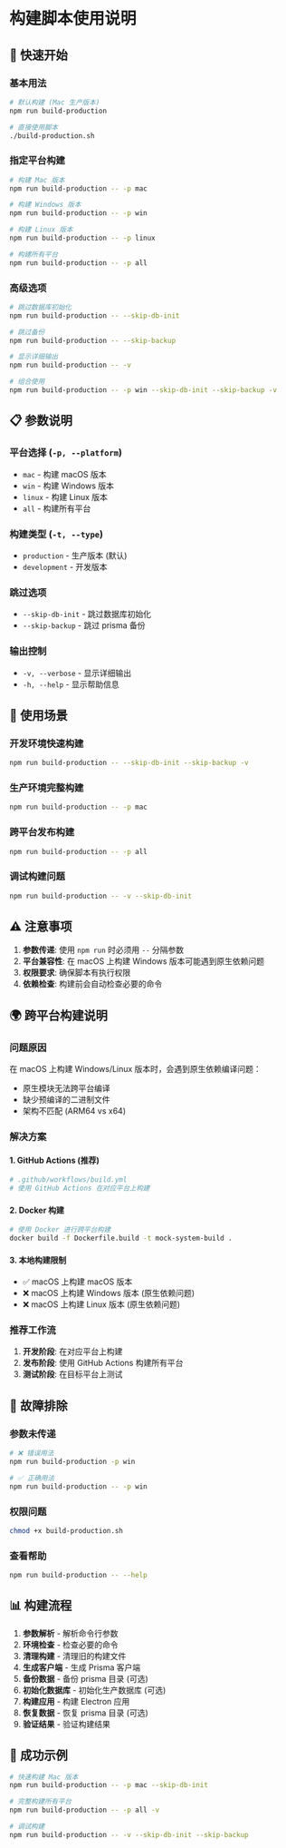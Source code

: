 # 构建脚本使用说明

## 🚀 快速开始

### 基本用法

```bash
# 默认构建 (Mac 生产版本)
npm run build-production

# 直接使用脚本
./build-production.sh
```

### 指定平台构建

```bash
# 构建 Mac 版本
npm run build-production -- -p mac

# 构建 Windows 版本
npm run build-production -- -p win

# 构建 Linux 版本
npm run build-production -- -p linux

# 构建所有平台
npm run build-production -- -p all
```

### 高级选项

```bash
# 跳过数据库初始化
npm run build-production -- --skip-db-init

# 跳过备份
npm run build-production -- --skip-backup

# 显示详细输出
npm run build-production -- -v

# 组合使用
npm run build-production -- -p win --skip-db-init --skip-backup -v
```

## 📋 参数说明

### 平台选择 (`-p, --platform`)

- `mac` - 构建 macOS 版本
- `win` - 构建 Windows 版本
- `linux` - 构建 Linux 版本
- `all` - 构建所有平台

### 构建类型 (`-t, --type`)

- `production` - 生产版本 (默认)
- `development` - 开发版本

### 跳过选项

- `--skip-db-init` - 跳过数据库初始化
- `--skip-backup` - 跳过 prisma 备份

### 输出控制

- `-v, --verbose` - 显示详细输出
- `-h, --help` - 显示帮助信息

## 🎯 使用场景

### 开发环境快速构建

```bash
npm run build-production -- --skip-db-init --skip-backup -v
```

### 生产环境完整构建

```bash
npm run build-production -- -p mac
```

### 跨平台发布构建

```bash
npm run build-production -- -p all
```

### 调试构建问题

```bash
npm run build-production -- -v --skip-db-init
```

## ⚠️ 注意事项

1. **参数传递**: 使用 `npm run` 时必须用 `--` 分隔参数
2. **平台兼容性**: 在 macOS 上构建 Windows 版本可能遇到原生依赖问题
3. **权限要求**: 确保脚本有执行权限
4. **依赖检查**: 构建前会自动检查必要的命令

## 🌍 跨平台构建说明

### 问题原因

在 macOS 上构建 Windows/Linux 版本时，会遇到原生依赖编译问题：

- 原生模块无法跨平台编译
- 缺少预编译的二进制文件
- 架构不匹配 (ARM64 vs x64)

### 解决方案

#### 1. GitHub Actions (推荐)

```yaml
# .github/workflows/build.yml
# 使用 GitHub Actions 在对应平台上构建
```

#### 2. Docker 构建

```bash
# 使用 Docker 进行跨平台构建
docker build -f Dockerfile.build -t mock-system-build .
```

#### 3. 本地构建限制

- ✅ macOS 上构建 macOS 版本
- ❌ macOS 上构建 Windows 版本 (原生依赖问题)
- ❌ macOS 上构建 Linux 版本 (原生依赖问题)

### 推荐工作流

1. **开发阶段**: 在对应平台上构建
2. **发布阶段**: 使用 GitHub Actions 构建所有平台
3. **测试阶段**: 在目标平台上测试

## 🔧 故障排除

### 参数未传递

```bash
# ❌ 错误用法
npm run build-production -p win

# ✅ 正确用法
npm run build-production -- -p win
```

### 权限问题

```bash
chmod +x build-production.sh
```

### 查看帮助

```bash
npm run build-production -- --help
```

## 📊 构建流程

1. **参数解析** - 解析命令行参数
2. **环境检查** - 检查必要的命令
3. **清理构建** - 清理旧的构建文件
4. **生成客户端** - 生成 Prisma 客户端
5. **备份数据** - 备份 prisma 目录 (可选)
6. **初始化数据库** - 初始化生产数据库 (可选)
7. **构建应用** - 构建 Electron 应用
8. **恢复数据** - 恢复 prisma 目录 (可选)
9. **验证结果** - 验证构建结果

## 🎉 成功示例

```bash
# 快速构建 Mac 版本
npm run build-production -- -p mac --skip-db-init

# 完整构建所有平台
npm run build-production -- -p all -v

# 调试构建
npm run build-production -- -v --skip-db-init --skip-backup
```

